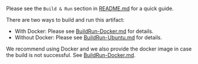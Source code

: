 Please see the `Build & Run` section in [README.md](./README.md) for a quick guide.

There are two ways to build and run this artifact:
- With Docker: Please see [BuildRun-Docker.md](./docs/BuildRun-Docker.md) for details.  
- Without Docker: Please see [BuildRun-Ubuntu.md](./docs/BuildRun-Ubuntu.md) for details.

We recommend using Docker and we also provide the docker image in case the build is not successful. See [BuildRun-Docker.md](./docs/BuildRun-Docker.md).